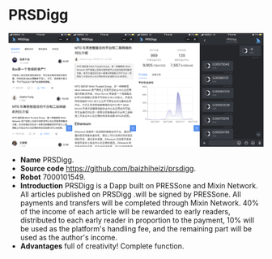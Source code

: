 # PRSDigg

![TODO: English Verison Img, PRSDigg](./prsdigg.png)

- **Name** PRSDigg.
- **Source code** <https://github.com/baizhiheizi/prsdigg>.
- **Robot** 7000101549.
- **Introduction** PRSDigg is a Dapp built on PRESSone and Mixin Network. All articles published on PRSDigg .will be signed by PRESSone. All payments and transfers will be completed through Mixin Network. 40% of the income of each article will be rewarded to early readers, distributed to each early reader in proportion to the payment, 10% will be used as the platform's handling fee, and the remaining part will be used as the author's income.
- **Advantages** full of creativity! Complete function.

